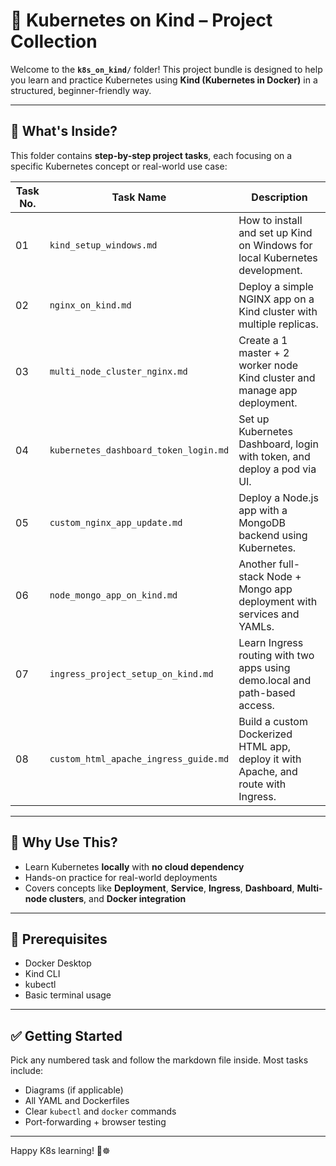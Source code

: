 # 🧩 Kubernetes on Kind – Project Collection

Welcome to the **`k8s_on_kind/`** folder! This project bundle is designed to help you learn and practice Kubernetes using **Kind (Kubernetes in Docker)** in a structured, beginner-friendly way.

---

## 📁 What's Inside?

This folder contains **step-by-step project tasks**, each focusing on a specific Kubernetes concept or real-world use case:

| Task No. | Task Name                             | Description |
|----------|----------------------------------------|-------------|
| 01       | `kind_setup_windows.md`               | How to install and set up Kind on Windows for local Kubernetes development. |
| 02       | `nginx_on_kind.md`                    | Deploy a simple NGINX app on a Kind cluster with multiple replicas. |
| 03       | `multi_node_cluster_nginx.md`         | Create a 1 master + 2 worker node Kind cluster and manage app deployment. |
| 04       | `kubernetes_dashboard_token_login.md` | Set up Kubernetes Dashboard, login with token, and deploy a pod via UI. |
| 05       | `custom_nginx_app_update.md`            | Deploy a Node.js app with a MongoDB backend using Kubernetes. |
| 06       | `node_mongo_app_on_kind.md`           | Another full-stack Node + Mongo app deployment with services and YAMLs. |
| 07       | `ingress_project_setup_on_kind.md`    | Learn Ingress routing with two apps using demo.local and path-based access. |
| 08       | `custom_html_apache_ingress_guide.md` | Build a custom Dockerized HTML app, deploy it with Apache, and route with Ingress. |

---

## 🧠 Why Use This?

- Learn Kubernetes **locally** with **no cloud dependency**
- Hands-on practice for real-world deployments
- Covers concepts like **Deployment**, **Service**, **Ingress**, **Dashboard**, **Multi-node clusters**, and **Docker integration**

---

## 🚀 Prerequisites

- Docker Desktop
- Kind CLI
- kubectl
- Basic terminal usage

---

## ✅ Getting Started

Pick any numbered task and follow the markdown file inside. Most tasks include:

- Diagrams (if applicable)
- All YAML and Dockerfiles
- Clear `kubectl` and `docker` commands
- Port-forwarding + browser testing

---

Happy K8s learning! 🐳☸️  
